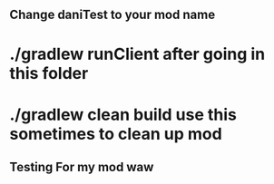 ## Change daniTest to your mod name
# ./gradlew runClient after going in this folder
# ./gradlew clean build use this sometimes to clean up mod
## Testing For my mod waw